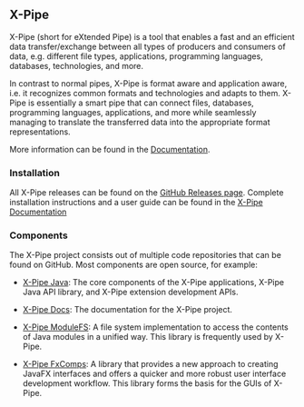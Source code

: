 ## X-Pipe

X-Pipe (short for eXtended Pipe) is a tool that enables a fast and an efficient data
transfer/exchange between all types of producers and consumers of data,
e.g. different file types, applications, programming languages, databases, technologies, and more.

In contrast to normal pipes, X-Pipe is format aware and application aware,
i.e. it recognizes common formats and technologies and adapts to them.
X-Pipe is essentially a smart pipe that can connect files, databases, programming languages, applications, and more
while seamlessly managing to translate the transferred data into the appropriate format representations.

More information can be found in the [Documentation](https://docs.xpipe.io/about).

### Installation

All X-Pipe releases can be found on the [GitHub Releases page](https://github.com/xpipe-io/xpipe-app/releases/).
Complete installation instructions and a user guide can be found in the [X-Pipe Documentation](https://docs.xpipe.io/installation)

### Components

The X-Pipe project consists out of multiple code repositories that can be found on GitHub.
Most components are open source, for example:

- [X-Pipe Java](https://github.com/xpipe-io/xpipe_java): The core components of the X-Pipe applications,
  X-Pipe Java API library, and X-Pipe extension development APIs.
  
- [X-Pipe Docs](https://github.com/xpipe-io/xpipe_docs): The documentation for the X-Pipe project.

- [X-Pipe ModuleFS](https://github.com/xpipe-io/modulefs): A file system implementation to access
  the contents of Java modules in a unified way. This library is frequently used by X-Pipe.
  
- [X-Pipe FxComps](https://github.com/xpipe-io/fxcomps): A library that provides a new approach to
  creating JavaFX interfaces and offers a quicker and more robust user interface development workflow.
  This library forms the basis for the GUIs of X-Pipe.
